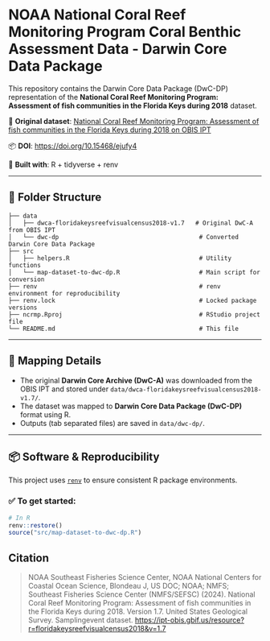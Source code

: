#  NOAA National Coral Reef Monitoring Program Coral Benthic Assessment Data - Darwin Core Data Package

This repository contains the Darwin Core Data Package (DwC-DP) representation of the **National Coral Reef Monitoring Program: Assessment of fish communities in the Florida Keys during 2018** dataset.

🔗 **Original dataset**: [National Coral Reef Monitoring Program: Assessment of fish communities in the Florida Keys during 2018 on OBIS IPT](https://ipt-obis.gbif.us/resource?r=floridakeysreefvisualcensus2018)  

📦 **DOI**: https://doi.org/10.15468/ejufy4

🧰 **Built with**: R + tidyverse + renv

---

## 📁 Folder Structure

```
├── data
│   ├── dwca-floridakeysreefvisualcensus2018-v1.7   # Original DwC-A from OBIS IPT
│   └── dwc-dp                                       # Converted Darwin Core Data Package
├── src
│   ├── helpers.R                                    # Utility functions
│   └── map-dataset-to-dwc-dp.R                      # Main script for conversion
├── renv                                             # renv environment for reproducibility
├── renv.lock                                        # Locked package versions
├── ncrmp.Rproj                                      # RStudio project file
└── README.md                                        # This file
```

---

## 🧪 Mapping Details

- The original **Darwin Core Archive (DwC-A)** was downloaded from the OBIS IPT and stored under `data/dwca-floridakeysreefvisualcensus2018-v1.7/`.
- The dataset was mapped to **Darwin Core Data Package (DwC-DP)** format using R.
- Outputs (tab separated files) are saved in `data/dwc-dp/`.

---

## 📦 Software & Reproducibility

This project uses [`renv`](https://rstudio.github.io/renv/) to ensure consistent R package environments.

### ✅ To get started:

```r
# In R
renv::restore()
source("src/map-dataset-to-dwc-dp.R")
```

## Citation

> NOAA Southeast Fisheries Science Center, NOAA National Centers for Coastal Ocean Science, Blondeau J, US DOC; NOAA; NMFS; Southeast Fisheries Science Center (NMFS/SEFSC) (2024). National Coral Reef Monitoring Program: Assessment of fish communities in the Florida Keys during 2018. Version 1.7. United States Geological Survey. Samplingevent dataset. https://ipt-obis.gbif.us/resource?r=floridakeysreefvisualcensus2018&v=1.7
